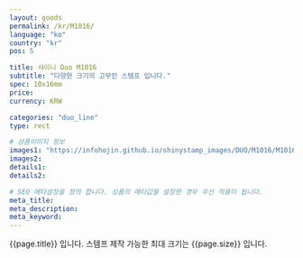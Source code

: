 ```yaml
---
layout: goods
permalink: /kr/M1016/
language: "ko"
country: "kr"
pos: 5

title: 샤이니 Duo M1016
subtitle: "다양한 크기의 고무인 스템프 입니다."
spec: 10x16mm
price:
currency: KRW

categories: "duo_line"
type: rect

# 상품이미지 정보
images1: "https://infohojin.github.io/shinystamp_images/DUO/M1016/M1016_1.jpg"
images2:
details1:
details2:    

# SEO 메타설정을 정의 합니다. 상품의 메타값을 설정한 경우 우선 적용이 됩니다.
meta_title: 
meta_description:
meta_keyword:
---
```


{{page.title}} 입니다. 스템프 제작 가능한 최대 크기는 {{page.size}} 입니다.